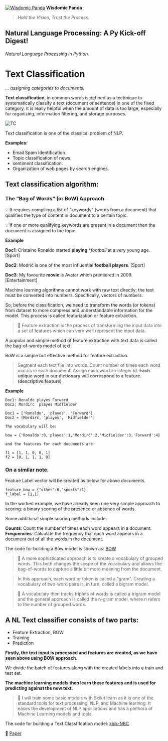 [![Wisdomic Panda](https://github.com/robagwe/wisdomic-panda/blob/master/imgs/panda.png)](http://www.rohanbagwe.com/)  **Wisdomic Panda**
> *Hold the Vision, Trust the Process.*


## Natural Language Processing: A Py Kick-off Digest!
###### Natural Language Processing in Python.

# Text Classification
*... assigning categories to documents.*


**Text classification**, in common words is defined as a technique to systematically classify a text (document or sentence) in one of the fixed category. It is really helpful when the amount of data is too large, especially for organizing, information filtering, and storage purposes.

![TC](https://github.com/robagwe/wisdomic-panda/blob/master/imgs/tc.png)

Text classification is one of the classical problem of NLP.  

**Examples:**

- Email Spam Identification.
- Topic classification of news.
- sentiment classification.
-  Organization of web pages by search engines.



## Text classification algorithm:

### The “Bag of Words” (or BoW) Approach.


:bulb: It requires compiling a list of "keywords" (words from a document) that qualifies the type of content in document to a certain topic.

:bulb: If one or more qualifying keywords are present in a document then the document is assigned to the topic. 

**Example**

**Doc1**: Cristaino Ronaldo started **playing** **football* at a very young age. [Sport]

**Doc2**: Modrić is one of the most influential **football** **players**. [Sport]

**Doc3**: My favourite **movie** is Avatar which premiered in 2009. [Entertainment] 

Machine learning algorithms cannot work with raw text directly; the text must be converted into numbers. Specifically, vectors of numbers.


So, before the classification, we need to transform the words (or tokens) from dataset to more compress and understandable information for the model. This process is called featurization or feature extraction.

> :pushpin: Feature extraction is the process of transforming the input data into a set of features which can very well represent the input data.

A popular and simple method of feature extraction with text data is called the bag-of-words model of text.


BoW is a simple but effective method for feature extraction.


> Segment each text file into words.
> Count number of times each word occurs in each document.
> Assign each word an integer id. 
> **Each unique word in our dictionary will correspond to a feature.(descriptive feature)**

**Example**

    Doc1: Ronaldo playes Forward
    Doc2: Mordirć  playes Midfielder

    Doc1 = ['Ronaldo', 'playes', 'Forward']
    Doc2 = [Mordirć, 'playes', 'Midfielder']

    The vocabulary will be:
    
    bow = {'Ronaldo':0,'playes':1,'Mordirć':2,'Midfielder':3,'Forward':4}

    and the features for each documents are:
 
    f1 = [1, 1, 0, 0, 1]
    f2 = [0, 1, 1, 1, 0]


### On a similar note.

Feature Label vector will be created as below for above documents.

    feature_bow = {"other":0,"sports":1}
    f_label = [1,1]


In the worked example, we have already seen one very simple approach to scoring: a binary scoring of the presence or absence of words.

Some additional simple scoring methods include:

**Counts**: Count the number of times each word appears in a document.
**Frequencies**: Calculate the frequency that each word appears in a document out of all the words in the document.


The code for building a Bow model is shown as: [BOW]()

> :pushpin: A more sophisticated approach is to create a vocabulary of grouped words. This both changes the scope of the vocabulary and allows the bag-of-words to capture a little bit more meaning from the document.

> In this approach, each word or token is called a "gram". Creating a vocabulary of two-word pairs is, in turn, called a bigram model. 

> :pushpin: A vocabulary then tracks triplets of words is called a trigram model and the general approach is called the n-gram model, where n refers to the number of grouped words.





## A NL Text classifier consists of two parts: 

-  Feature Extraction, BOW.
-  Training 
-  Prediction 

**Firstly, the text input is processed and features are created, as we have seen above using BOW approach.**

We divide the batch of features along with the created labels into a train and test set.

**The machine learning models then learn these features and is used for predicting against the new text.**

> :pushpin: I will train some basic models with Scikit learn as it is one of the standard tools for text processing, NLP, and Machine learning. It eases the development of NLP applications and has a plethora of Machine Learning models and tools. 

The code for building a Text Classfifcation model: [kick-NBC]()


:scroll: [Paper](http://citeseerx.ist.psu.edu/viewdoc/download?doi=10.1.1.95.9153&rep=rep1&type=pdf)
